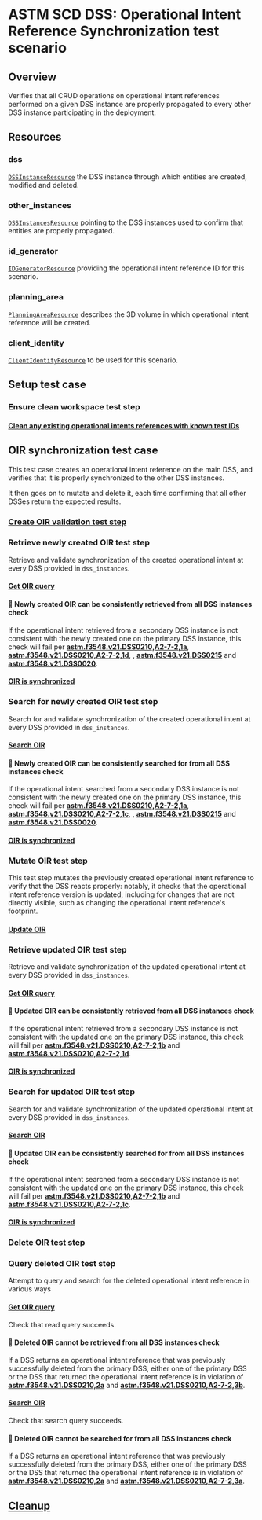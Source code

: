 # ASTM SCD DSS: Operational Intent Reference Synchronization test scenario

## Overview

Verifies that all CRUD operations on operational intent references performed on a given DSS instance
are properly propagated to every other DSS instance participating in the deployment.

## Resources

### dss

[`DSSInstanceResource`](../../../../../resources/astm/f3548/v21/dss.py) the DSS instance through which entities are created, modified and deleted.

### other_instances

[`DSSInstancesResource`](../../../../../resources/astm/f3548/v21/dss.py) pointing to the DSS instances used to confirm that entities are properly propagated.

### id_generator

[`IDGeneratorResource`](../../../../../resources/interuss/id_generator.py) providing the operational intent reference ID for this scenario.

### planning_area

[`PlanningAreaResource`](../../../../../resources/planning_area.py) describes the 3D volume in which operational intent reference will be created.

### client_identity

[`ClientIdentityResource`](../../../../../resources/communications/client_identity.py) to be used for this scenario.

## Setup test case

### Ensure clean workspace test step

#### [Clean any existing operational intents references with known test IDs](../clean_workspace_op_intents.md)

## OIR synchronization test case

This test case creates an operational intent reference on the main DSS, and verifies that it is properly synchronized to the other DSS instances.

It then goes on to mutate and delete it, each time confirming that all other DSSes return the expected results.

### [Create OIR validation test step](../fragments/oir/crud/create_successfully.md)

### Retrieve newly created OIR test step

Retrieve and validate synchronization of the created operational intent at every DSS provided in `dss_instances`.

#### [Get OIR query](../fragments/oir/crud/read_query.md)

#### 🛑 Newly created OIR can be consistently retrieved from all DSS instances check

If the operational intent retrieved from a secondary DSS instance is not consistent with the newly created one on the
primary DSS instance, this check will fail per **[astm.f3548.v21.DSS0210,A2-7-2,1a](../../../../../requirements/astm/f3548/v21.md)**, **[astm.f3548.v21.DSS0210,A2-7-2,1d](../../../../../requirements/astm/f3548/v21.md)**,
, **[astm.f3548.v21.DSS0215](../../../../../requirements/astm/f3548/v21.md)** and **[astm.f3548.v21.DSS0020](../../../../../requirements/astm/f3548/v21.md)**.

#### [OIR is synchronized](../fragments/oir/sync_get.md)

### Search for newly created OIR test step

Search for and validate synchronization of the created operational intent at every DSS provided in `dss_instances`.

#### [Search OIR](../fragments/oir/crud/search_query.md)

#### 🛑 Newly created OIR can be consistently searched for from all DSS instances check

If the operational intent searched from a secondary DSS instance is not consistent with the newly created one on the
primary DSS instance, this check will fail per **[astm.f3548.v21.DSS0210,A2-7-2,1a](../../../../../requirements/astm/f3548/v21.md)**, **[astm.f3548.v21.DSS0210,A2-7-2,1c](../../../../../requirements/astm/f3548/v21.md)**,
, **[astm.f3548.v21.DSS0215](../../../../../requirements/astm/f3548/v21.md)** and **[astm.f3548.v21.DSS0020](../../../../../requirements/astm/f3548/v21.md)**.

#### [OIR is synchronized](../fragments/oir/sync_search.md)

### Mutate OIR test step

This test step mutates the previously created operational intent reference to verify that the DSS reacts properly: notably, it checks that the operational intent reference version is updated,
including for changes that are not directly visible, such as changing the operational intent reference's footprint.

#### [Update OIR](../fragments/oir/crud/update_successfully.md)

### Retrieve updated OIR test step

Retrieve and validate synchronization of the updated operational intent at every DSS provided in `dss_instances`.

#### [Get OIR query](../fragments/oir/crud/read_query.md)

#### 🛑 Updated OIR can be consistently retrieved from all DSS instances check

If the operational intent retrieved from a secondary DSS instance is not consistent with the updated one on the
primary DSS instance, this check will fail per **[astm.f3548.v21.DSS0210,A2-7-2,1b](../../../../../requirements/astm/f3548/v21.md)**
and **[astm.f3548.v21.DSS0210,A2-7-2,1d](../../../../../requirements/astm/f3548/v21.md)**.

#### [OIR is synchronized](../fragments/oir/sync_get.md)

### Search for updated OIR test step

Search for and validate synchronization of the updated operational intent at every DSS provided in `dss_instances`.

#### [Search OIR](../fragments/oir/crud/search_query.md)

#### 🛑 Updated OIR can be consistently searched for from all DSS instances check

If the operational intent searched from a secondary DSS instance is not consistent with the updated one on the
primary DSS instance, this check will fail per **[astm.f3548.v21.DSS0210,A2-7-2,1b](../../../../../requirements/astm/f3548/v21.md)**
and **[astm.f3548.v21.DSS0210,A2-7-2,1c](../../../../../requirements/astm/f3548/v21.md)**.

#### [OIR is synchronized](../fragments/oir/sync_search.md)

### [Delete OIR test step](../fragments/oir/crud/delete_known.md)

### Query deleted OIR test step

Attempt to query and search for the deleted operational intent reference in various ways

#### [Get OIR query](../fragments/oir/crud/read_query.md)

Check that read query succeeds.

#### 🛑 Deleted OIR cannot be retrieved from all DSS instances check

If a DSS returns an operational intent reference that was previously successfully deleted from the primary DSS,
either one of the primary DSS or the DSS that returned the operational intent reference is in violation of **[astm.f3548.v21.DSS0210,2a](../../../../../requirements/astm/f3548/v21.md)**
and **[astm.f3548.v21.DSS0210,A2-7-2,3b](../../../../../requirements/astm/f3548/v21.md)**.

#### [Search OIR](../fragments/oir/crud/search_query.md)

Check that search query succeeds.

#### 🛑 Deleted OIR cannot be searched for from all DSS instances check

If a DSS returns an operational intent reference that was previously successfully deleted from the primary DSS,
either one of the primary DSS or the DSS that returned the operational intent reference is in violation of **[astm.f3548.v21.DSS0210,2a](../../../../../requirements/astm/f3548/v21.md)**
and **[astm.f3548.v21.DSS0210,A2-7-2,3a](../../../../../requirements/astm/f3548/v21.md)**.

## [Cleanup](../clean_workspace_op_intents.md)
